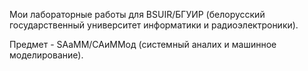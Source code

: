 Мои лабораторные работы для BSUIR/БГУИР (белорусский государственный университет информатики и радиоэлектроники).

Предмет - SAaMM/САиММод (системный аналих и машинное моделирование).